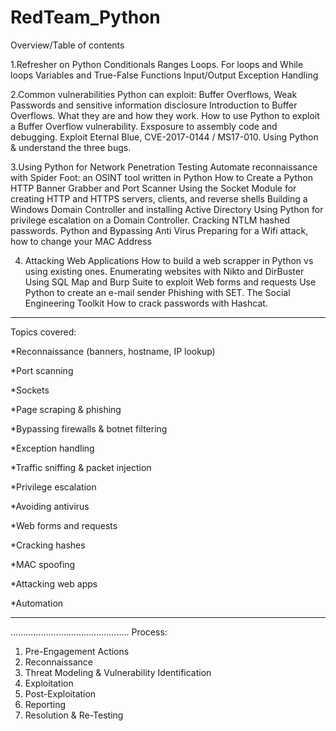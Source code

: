# RedTeam_Python

Overview/Table of contents

1.Refresher on Python
	  Conditionals
	  Ranges
    Loops. For loops and While loops
    Variables and True-False
    Functions
    Input/Output
    Exception Handling

2.Common vulnerabilities Python can exploit:
    Buffer Overflows, Weak Passwords and sensitive information disclosure
    Introduction to Buffer Overflows. What they are and how they work.
    How to use Python to exploit a Buffer Overflow vulnerability. 
    Exsposure to assembly code and debugging.
    Exploit Eternal Blue, CVE-2017-0144 /  MS17-010. Using Python & understand the three bugs.
    
3.Using Python for Network Penetration Testing 
     Automate reconnaissance with Spider Foot: an OSINT tool written in Python
     How to Create a Python HTTP Banner Grabber and Port Scanner
     Using the Socket Module for creating HTTP and HTTPS servers, clients, and reverse shells
     Building a Windows Domain Controller and installing Active Directory
     Using Python for privilege escalation on a Domain Controller. 
     Cracking NTLM hashed passwords.
     Python and Bypassing Anti Virus
     Preparing for a Wifi attack, how to change your MAC Address
     
4.  Attacking Web Applications
	  How to build a web scrapper in Python vs using existing ones.
    Enumerating websites with Nikto and DirBuster
	  Using SQL Map and Burp Suite to exploit Web forms and requests
	  Use Python to create an e-mail sender
	  Phishing with SET. The Social Engineering Toolkit
	  How to crack passwords with Hashcat.    
     
 ------------------------------------------------------------
 Topics covered:

*Reconnaissance (banners, hostname, IP lookup)

*Port scanning

*Sockets

*Page scraping & phishing

*Bypassing firewalls & botnet filtering

*Exception handling

*Traffic sniffing & packet injection

*Privilege escalation 

*Avoiding antivirus

*Web forms and requests

*Cracking hashes

*MAC spoofing

*Attacking web apps

*Automation

-----------------------------------------------
...............................................
Process:
1) Pre-Engagement Actions
2) Reconnaissance
3) Threat Modeling & Vulnerability Identification
4) Exploitation
5) Post-Exploitation
6) Reporting
7) Resolution & Re-Testing


